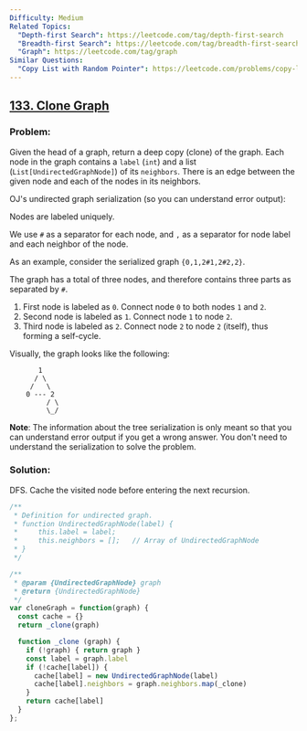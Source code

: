 ```yaml
---
Difficulty: Medium
Related Topics:
  "Depth-first Search": https://leetcode.com/tag/depth-first-search
  "Breadth-first Search": https://leetcode.com/tag/breadth-first-search
  "Graph": https://leetcode.com/tag/graph
Similar Questions:
  "Copy List with Random Pointer": https://leetcode.com/problems/copy-list-with-random-pointer
---
```


## [133. Clone Graph](https://leetcode.com/problems/clone-graph/description/)

### Problem:

Given the head of a graph, return a deep copy (clone) of the graph. Each node in the graph contains a `label` (`int`) and a list (`List[UndirectedGraphNode]`) of its `neighbors`. There is an edge between the given node and each of the nodes in its neighbors.

OJ's undirected graph serialization (so you can understand error output):

Nodes are labeled uniquely.

We use `#` as a separator for each node, and `,` as a separator for node label and each neighbor of the node.

As an example, consider the serialized graph `{0,1,2#1,2#2,2}`.

The graph has a total of three nodes, and therefore contains three parts as separated by `#`.

1. First node is labeled as `0`. Connect node `0` to both nodes `1` and `2`.
2. Second node is labeled as `1`. Connect node `1` to node `2`.
3. Third node is labeled as `2`. Connect node `2` to node `2` (itself), thus forming a self-cycle.

Visually, the graph looks like the following:

```
       1
      / \
     /   \
    0 --- 2
         / \
         \_/

```

**Note**: The information about the tree serialization is only meant so that you can understand error output if you get a wrong answer. You don't need to understand the serialization to solve the problem.

### Solution:

DFS. Cache the visited node before entering the next recursion.

```javascript
/**
 * Definition for undirected graph.
 * function UndirectedGraphNode(label) {
 *     this.label = label;
 *     this.neighbors = [];   // Array of UndirectedGraphNode
 * }
 */

/**
 * @param {UndirectedGraphNode} graph
 * @return {UndirectedGraphNode}
 */
var cloneGraph = function(graph) {
  const cache = {}
  return _clone(graph)

  function _clone (graph) {
    if (!graph) { return graph }
    const label = graph.label
    if (!cache[label]) {
      cache[label] = new UndirectedGraphNode(label)
      cache[label].neighbors = graph.neighbors.map(_clone)
    }
    return cache[label]
  }
};
```



